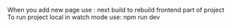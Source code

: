 When you add new page use :
next build to rebuild frontend part of project
To run project local in watch mode use:
npm run dev
